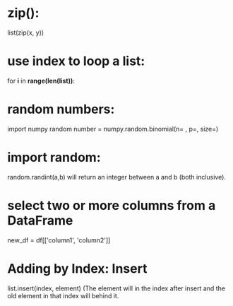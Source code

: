 # zip():
list(zip(x, y))
# use index to loop a list:
for **i** in **range(len(list))**:
# random numbers:
import numpy
random number = numpy.random.binomial(n= , p=, size=)
# import random:
random.randint(a,b) will return an integer between a and b (both inclusive).
# select two or more columns from a DataFrame
new_df = df[['column1', 'column2']]
# Adding by Index: Insert
list.insert(index, element)  (The element will in the index after insert and the old element in that index will behind it.
